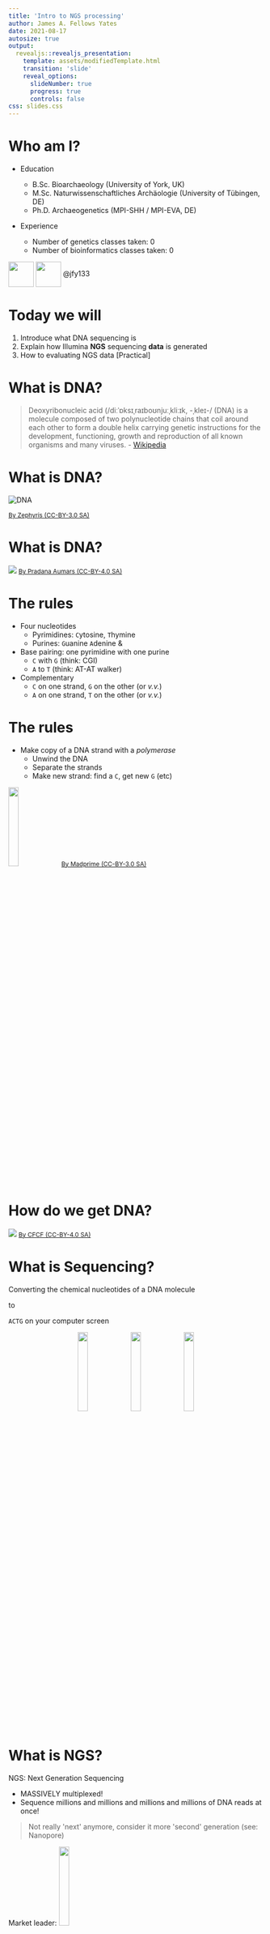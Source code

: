 ```yaml
---
title: 'Intro to NGS processing'
author: James A. Fellows Yates
date: 2021-08-17
autosize: true
output: 
  revealjs::revealjs_presentation:
    template: assets/modifiedTemplate.html
    transition: 'slide'
    reveal_options:
      slideNumber: true
      progress: true
      controls: false
css: slides.css
---
```


# Who am I?

- Education
  - B.Sc. Bioarchaeology (University of York, UK)
  - M.Sc. Naturwissenschaftliches Archäologie (University of Tübingen, DE)
  - Ph.D. Archaeogenetics (MPI-SHH / MPI-EVA, DE)

- Experience
  - Number of genetics classes taken: 0
  - Number of bioinformatics classes taken: 0

<div>
  <img style="vertical-align:middle" src="https://openmoji.org/data/color/svg/E040.svg" width=50>
  <img style="vertical-align:middle" src="https://openmoji.org/data/color/svg/E045.svg" width=50>
  <span style=""> @jfy133</span>
</div>

# Today we will 

1. Introduce what DNA sequencing is
2. Explain how Illumina **NGS** sequencing **data** is generated
3. How to evaluating NGS data [Practical]

# What is DNA?

> Deoxyribonucleic acid (/diːˈɒksɪˌraɪboʊnjuːˌkliːɪk, -ˌkleɪ-/ (DNA) is a molecule composed of two polynucleotide chains that coil around each other to form a double helix carrying genetic instructions for the development, functioning, growth and reproduction of all known organisms and many viruses. - [Wikipedia](https://en.wikipedia.org/wiki/DNA)

# What is DNA?

![DNA](https://upload.wikimedia.org/wikipedia/commons/thumb/4/4c/DNA_Structure%2BKey%2BLabelled.pn_NoBB.png/340px-DNA_Structure%2BKey%2BLabelled.pn_NoBB.png)

<a href="https://en.wikipedia.org/wiki/DNA#/media/File:DNA_Structure+Key+Labelled.pn_NoBB.png" style="font-size: 12px;">By Zephyris (CC-BY-3.0 SA)</a>

# What is DNA?

![](https://upload.wikimedia.org/wikipedia/commons/b/b4/Structure_ADN.png)
<a href="https://commons.wikimedia.org/wiki/File:Structure_ADN.png" style="font-size: 12px;">By Pradana Aumars (CC-BY-4.0 SA)</a>

# The rules

- Four nucleotides
  - Pyrimidines: `C`ytosine, `T`hymine
  - Purines: `G`uanine `A`denine & 
- Base pairing: one pyrimidine with one purine
  - `C` with `G` (think: CGI)
  - `A` to `T` (think: AT-AT walker)
- Complementary
  - `C` on one strand, `G` on the other (or _v.v._)
  - `A` on one strand, `T` on the other (or _v.v._)

# The rules

- Make copy of a DNA strand with a _polymerase_
  - Unwind the DNA
  - Separate the strands
  - Make new strand: find a `C`, get new `G` (etc)

<p style="align:center">
  <img src="https://upload.wikimedia.org/wikipedia/commons/thumb/7/70/DNA_replication_split.svg/800px-DNA_replication_split.svg.png" width="20%"></img>
  <a href="https://commons.wikimedia.org/wiki/File:DNA_replication_split.svg" style="font-size: 12px;">By Madprime (CC-BY-3.0 SA)</a>
</p>
  
# How do we get DNA?

![](https://upload.wikimedia.org/wikipedia/commons/9/9d/Figure_17_01_02.jpg)
<a href="https://commons.wikimedia.org/wiki/File:Figure_17_01_02.jpg" style="font-size: 12px;">By CFCF (CC-BY-4.0 SA)</a>

# What is Sequencing?

Converting the chemical nucleotides of a DNA molecule 

to 

```ACTG``` on your computer screen

<p align="center">
<img src="https://openmoji.org/data/color/svg/1F9EC.svg" width="20%">
<img src="https://openmoji.org/data/color/svg/27A1.svg" width="20%">
<img src="https://openmoji.org/data/color/svg/1F5A5.svg" width="20%">
</p>


# What is NGS?

NGS: Next Generation Sequencing

- MASSIVELY multiplexed! 
- Sequence millions and millions and millions and millions of DNA reads at once!

> Not really 'next' anymore, consider it more 'second' generation (see: Nanopore)

Market leader: <img src="https://assets.illumina.com/content/dam/illumina-common/logo/illumina-full_logo-RGB-black.svg" width="20%">


# How does it work?

```bash
cat 1.fastq 2.fastq
```



